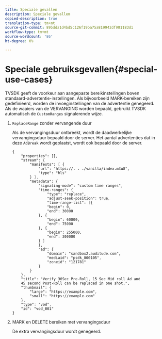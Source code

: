```yaml
---
title: Speciale gevallen
description: Speciale gevallen
copied-description: true
translation-type: tm+mt
source-git-commit: 89bdda1d4bd5c126f19ba75a819942df901183d1
workflow-type: tm+mt
source-wordcount: '86'
ht-degree: 0%

---
```



# Speciale gebruiksgevallen{#special-use-cases}

TVSDK geeft de voorkeur aan aangepaste bereikinstellingen boven standaard-advertentie-instellingen. Als bijvoorbeeld MARK-bereiken zijn gedefinieerd, worden de invoeginstellingen van de advertentie genegeerd. Als de waaiers van de VERVANGING worden bepaald, gebruikt TVSDK automatisch de `CustomRanges` signalerende wijze.

1. `ReplaceRange` zonder vervangende duur

   Als de vervangingsduur ontbreekt, wordt de daadwerkelijke vervangingsduur bepaald door de server. Het aantal advertenties dat in deze `AdBreak` wordt geplaatst, wordt ook bepaald door de server.

   ```
   {
       "properties": [],
       "stream": {
           "manifests": [ {
               "url": "https://. . ./vanilla/index.m3u8",
               "type": "hls"
           } ],
           "metadata": {
               "signaling-mode": "custom time ranges",
               "time-ranges": {
                   "type": "replace",
                   "adjust-seek-position": true,
                   "time-range-list": [{
                   "begin": 0,
                   "end": 30000
               }, {
                   "begin": 60000,
                   "end": 75000
               }, {
                   "begin": 255000,
                   "end": 300000
               } ]
               },
               "ad": {             
                   "domain": "sandbox2.auditude.com",
                   "mediaid": "psdk_000105",
                   "zoneid": "121781"
               }     
           }
       },
       "title": "Verify 30Sec Pre-Roll, 15 Sec Mid roll Ad and 
       45 second Post-Roll can be replaced in one shot.",
       "thumbnail": {
           "large": "https://example.com",
           "small": "https://example.com"
       },
       "type": "vod",
       "id": "vod_001"
   }
   ```

1. MARK en DELETE bereiken met vervangingsduur

   De extra vervangingsduur wordt genegeerd.
